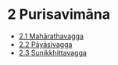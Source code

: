 

# 2 Purisavimāna

* [2.1 Mahārathavagga](2/2.1.md)
* [2.2 Pāyāsivagga](2/2.2.md)
* [2.3 Sunikkhittavagga](2/2.3.md)



